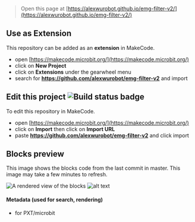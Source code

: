 
> Open this page at [https://alexwurobot.github.io/emg-filter-v2/](https://alexwurobot.github.io/emg-filter-v2/)

## Use as Extension

This repository can be added as an **extension** in MakeCode.

* open [https://makecode.microbit.org/](https://makecode.microbit.org/)
* click on **New Project**
* click on **Extensions** under the gearwheel menu
* search for **https://github.com/alexwurobot/emg-filter-v2** and import

## Edit this project ![Build status badge](https://github.com/alexwurobot/emg-filter-v2/workflows/MakeCode/badge.svg)

To edit this repository in MakeCode.

* open [https://makecode.microbit.org/](https://makecode.microbit.org/)
* click on **Import** then click on **Import URL**
* paste **https://github.com/alexwurobot/emg-filter-v2** and click import

## Blocks preview

This image shows the blocks code from the last commit in master.
This image may take a few minutes to refresh.

![A rendered view of the blocks](https://github.com/alexwurobot/emg-filter-v2/raw/master/.github/makecode/blocks.png)
![alt text](http://github.com/alexwurobot/emg-filter-v2/pic2.JPG)

#### Metadata (used for search, rendering)

* for PXT/microbit
<script src="https://makecode.com/gh-pages-embed.js"></script><script>makeCodeRender("{{ site.makecode.home_url }}", "{{ site.github.owner_name }}/{{ site.github.repository_name }}");</script>
